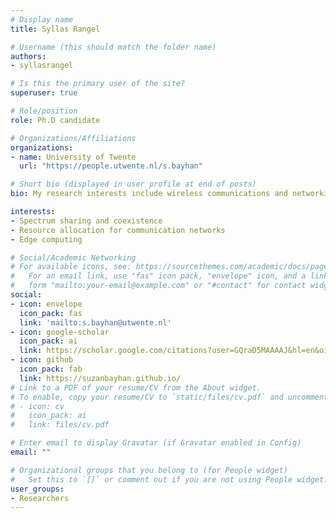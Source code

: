 ```yaml
---
# Display name
title: Syllas Rangel

# Username (this should match the folder name)
authors:
- syllasrangel

# Is this the primary user of the site?
superuser: true

# Role/position
role: Ph.D candidate

# Organizations/Affiliations
organizations:
- name: University of Twente
  url: "https://people.utwente.nl/s.bayhan"

# Short bio (displayed in user profile at end of posts)
bio: My research interests include wireless communications and networking. 

interests:
- Spectrum sharing and coexistence
- Resource allocation for communication networks
- Edge computing

# Social/Academic Networking
# For available icons, see: https://sourcethemes.com/academic/docs/page-builder/#icons
#   For an email link, use "fas" icon pack, "envelope" icon, and a link in the
#   form "mailto:your-email@example.com" or "#contact" for contact widget.
social:
- icon: envelope
  icon_pack: fas
  link: 'mailto:s.bayhan@utwente.nl'
- icon: google-scholar
  icon_pack: ai
  link: https://scholar.google.com/citations?user=GQraD5MAAAAJ&hl=en&oi=ao
- icon: github
  icon_pack: fab
  link: https://suzanbayhan.github.io/
# Link to a PDF of your resume/CV from the About widget.
# To enable, copy your resume/CV to `static/files/cv.pdf` and uncomment the lines below.
# - icon: cv
#   icon_pack: ai
#   link: files/cv.pdf

# Enter email to display Gravatar (if Gravatar enabled in Config)
email: ""

# Organizational groups that you belong to (for People widget)
#   Set this to `[]` or comment out if you are not using People widget.
user_groups:
- Researchers
---
```

